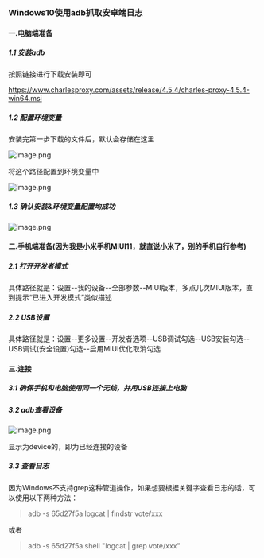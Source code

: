 ### Windows10使用adb抓取安卓端日志

#### 一.电脑端准备

##### 1.1 安装adb

按照链接进行下载安装即可

https://www.charlesproxy.com/assets/release/4.5.4/charles-proxy-4.5.4-win64.msi

##### 1.2 配置环境变量

安装完第一步下载的文件后，默认会存储在这里

![image.png](https://i.loli.net/2019/11/12/lkmiLyseoVrM3x6.png)

将这个路径配置到环境变量中

![image.png](https://i.loli.net/2019/11/12/LtY4NplWJDgdckf.png)

##### 1.3 确认安装&环境变量配置均成功

![image.png](https://i.loli.net/2019/11/12/wYbNxmfTgPXRjzq.png)

#### 二.手机端准备(因为我是小米手机MIUI11，就直说小米了，别的手机自行参考)

##### 2.1 打开开发者模式

具体路径就是：设置--我的设备--全部参数--MIUI版本，多点几次MIUI版本，直到提示“已进入开发模式”类似描述

##### 2.2 USB设置

具体路径就是：设置--更多设置--开发者选项--USB调试勾选--USB安装勾选--USB调试(安全设置)勾选--启用MIUI优化取消勾选

#### 三.连接

##### 3.1 确保手机和电脑使用同一个无线，并用USB连接上电脑

##### 3.2 adb查看设备

![image.png](https://i.loli.net/2019/11/12/KVJqecrvbTyu76B.png)

显示为device的，即为已经连接的设备

##### 3.3 查看日志

因为Windows不支持grep这种管道操作，如果想要根据关键字查看日志的话，可以使用以下两种方法：

> adb -s 65d27f5a logcat | findstr vote/xxx

或者

> adb -s 65d27f5a shell "logcat | grep vote/xxx"
